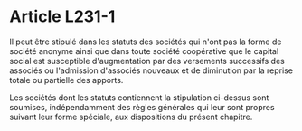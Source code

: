 # Article L231-1

Il peut être stipulé dans les statuts des sociétés qui n'ont pas la forme de société anonyme ainsi que dans toute société coopérative que le capital social est susceptible d'augmentation par des versements successifs des associés ou l'admission d'associés nouveaux et de diminution par la reprise totale ou partielle des apports.

Les sociétés dont les statuts contiennent la stipulation ci-dessus sont soumises, indépendamment des règles générales qui leur sont propres suivant leur forme spéciale, aux dispositions du présent chapitre.
